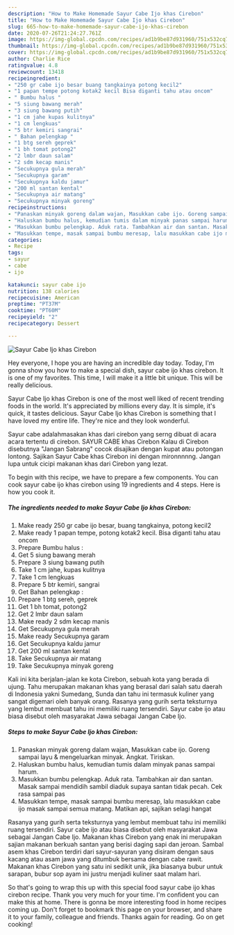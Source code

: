 ```yaml
---
description: "How to Make Homemade Sayur Cabe Ijo khas Cirebon"
title: "How to Make Homemade Sayur Cabe Ijo khas Cirebon"
slug: 665-how-to-make-homemade-sayur-cabe-ijo-khas-cirebon
date: 2020-07-26T21:24:27.761Z
image: https://img-global.cpcdn.com/recipes/ad1b9be87d931960/751x532cq70/sayur-cabe-ijo-khas-cirebon-foto-resep-utama.jpg
thumbnail: https://img-global.cpcdn.com/recipes/ad1b9be87d931960/751x532cq70/sayur-cabe-ijo-khas-cirebon-foto-resep-utama.jpg
cover: https://img-global.cpcdn.com/recipes/ad1b9be87d931960/751x532cq70/sayur-cabe-ijo-khas-cirebon-foto-resep-utama.jpg
author: Charlie Rice
ratingvalue: 4.8
reviewcount: 13418
recipeingredient:
- "250 gr cabe ijo besar buang tangkainya potong kecil2"
- "1 papan tempe potong kotak2 kecil Bisa diganti tahu atau oncom"
- " Bumbu halus "
- "5 siung bawang merah"
- "3 siung bawang putih"
- "1 cm jahe kupas kulitnya"
- "1 cm lengkuas"
- "5 btr kemiri sangrai"
- " Bahan pelengkap "
- "1 btg sereh geprek"
- "1 bh tomat potong2"
- "2 lmbr daun salam"
- "2 sdm kecap manis"
- "Secukupnya gula merah"
- "Secukupnya garam"
- "Secukupnya kaldu jamur"
- "200 ml santan kental"
- "Secukupnya air matang"
- "Secukupnya minyak goreng"
recipeinstructions:
- "Panaskan minyak goreng dalam wajan, Masukkan cabe ijo. Goreng sampai layu &amp; mengeluarkan minyak. Angkat. Tiriskan."
- "Haluskan bumbu halus, kemudian tumis dalam minyak panas sampai harum."
- "Masukkan bumbu pelengkap. Aduk rata. Tambahkan air dan santan. Masak sampai mendidih sambil diaduk supaya santan tidak pecah. Cek rasa sampai pas"
- "Masukkan tempe, masak sampai bumbu meresap, lalu masukkan cabe ijo masak sampai semua matang. Matikan api, sajikan selagi hangat"
categories:
- Recipe
tags:
- sayur
- cabe
- ijo

katakunci: sayur cabe ijo 
nutrition: 138 calories
recipecuisine: American
preptime: "PT37M"
cooktime: "PT60M"
recipeyield: "2"
recipecategory: Dessert

---
```



![Sayur Cabe Ijo khas Cirebon](https://img-global.cpcdn.com/recipes/ad1b9be87d931960/751x532cq70/sayur-cabe-ijo-khas-cirebon-foto-resep-utama.jpg)

Hey everyone, I hope you are having an incredible day today. Today, I'm gonna show you how to make a special dish, sayur cabe ijo khas cirebon. It is one of my favorites. This time, I will make it a little bit unique. This will be really delicious.

Sayur Cabe Ijo khas Cirebon is one of the most well liked of recent trending foods in the world. It's appreciated by millions every day. It is simple, it's quick, it tastes delicious. Sayur Cabe Ijo khas Cirebon is something that I have loved my entire life. They're nice and they look wonderful.

Sayur cabe adalahmasakan khas dari cirebon yang serng dibuat di acara acara tertentu di cirebon. SAYUR CABE khas Cirebon Kalau di Cirebon disebutnya &#34;Jangan Sabrang&#34; cocok disajikan dengan kupat atau potongan lontong. Sajikan Sayur Cabe khas Cirebon ini dengan mironnnnng. Jangan lupa untuk cicipi makanan khas dari Cirebon yang lezat.


To begin with this recipe, we have to prepare a few components. You can cook sayur cabe ijo khas cirebon using 19 ingredients and 4 steps. Here is how you cook it.

<!--inarticleads1-->

##### The ingredients needed to make Sayur Cabe Ijo khas Cirebon:

1. Make ready 250 gr cabe ijo besar, buang tangkainya, potong kecil2
1. Make ready 1 papan tempe, potong kotak2 kecil. Bisa diganti tahu atau oncom
1. Prepare  Bumbu halus :
1. Get 5 siung bawang merah
1. Prepare 3 siung bawang putih
1. Take 1 cm jahe, kupas kulitnya
1. Take 1 cm lengkuas
1. Prepare 5 btr kemiri, sangrai
1. Get  Bahan pelengkap :
1. Prepare 1 btg sereh, geprek
1. Get 1 bh tomat, potong2
1. Get 2 lmbr daun salam
1. Make ready 2 sdm kecap manis
1. Get Secukupnya gula merah
1. Make ready Secukupnya garam
1. Get Secukupnya kaldu jamur
1. Get 200 ml santan kental
1. Take Secukupnya air matang
1. Take Secukupnya minyak goreng


Kali ini kita berjalan-jalan ke kota Cirebon, sebuah kota yang berada di ujung. Tahu merupakan makanan khas yang berasal dari salah satu daerah di Indonesia yakni Sumedang, Sunda dan tahu ini termasuk kuliner yang sangat digemari oleh banyak orang. Rasanya yang gurih serta teksturnya yang lembut membuat tahu ini memiliki ruang tersendiri. Sayur cabe ijo atau biasa disebut oleh masyarakat Jawa sebagai Jangan Cabe Ijo. 

<!--inarticleads2-->

##### Steps to make Sayur Cabe Ijo khas Cirebon:

1. Panaskan minyak goreng dalam wajan, Masukkan cabe ijo. Goreng sampai layu &amp; mengeluarkan minyak. Angkat. Tiriskan.
1. Haluskan bumbu halus, kemudian tumis dalam minyak panas sampai harum.
1. Masukkan bumbu pelengkap. Aduk rata. Tambahkan air dan santan. Masak sampai mendidih sambil diaduk supaya santan tidak pecah. Cek rasa sampai pas
1. Masukkan tempe, masak sampai bumbu meresap, lalu masukkan cabe ijo masak sampai semua matang. Matikan api, sajikan selagi hangat


Rasanya yang gurih serta teksturnya yang lembut membuat tahu ini memiliki ruang tersendiri. Sayur cabe ijo atau biasa disebut oleh masyarakat Jawa sebagai Jangan Cabe Ijo. Makanan khas Cirebon yang enak ini merupakan sajian makanan berkuah santan yang berisi daging sapi dan jeroan. Sambal asem khas Cirebon terdiri dari sayur-sayuran yang disiram dengan saus kacang atau asam jawa yang ditumbuk bersama dengan cabe rawit. Makanan khas Cirebon yang satu ini sedikit unik, jika biasanya bubur untuk sarapan, bubur sop ayam ini justru menjadi kuliner saat malam hari. 

So that's going to wrap this up with this special food sayur cabe ijo khas cirebon recipe. Thank you very much for your time. I'm confident you can make this at home. There is gonna be more interesting food in home recipes coming up. Don't forget to bookmark this page on your browser, and share it to your family, colleague and friends. Thanks again for reading. Go on get cooking!
